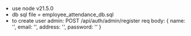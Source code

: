 - use node v21.5.0
- db sql file = employee_attendance_db.sql
- to create user admin:
   POST /api/auth/admin/register
   req body: 
     {
        name: '',
        email: '',
        address: '',
        password: ''
     }